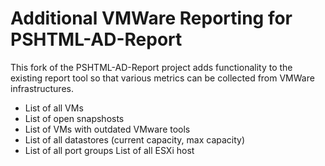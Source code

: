 # Additional VMWare Reporting for PSHTML-AD-Report

This fork of the PSHTML-AD-Report project adds functionality to the existing report tool so that various metrics can be collected from VMWare infrastructures.

* List of all VMs 
* List of open snapshosts 
* List of VMs with outdated VMware tools 
* List of all datastores (current capacity, max capacity) 
* List of all port groups List of all ESXi host
